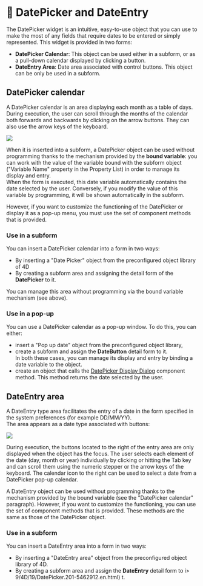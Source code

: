 # 🧩 DatePicker and DateEntry  

The DatePicker widget is an intuitive, easy-to-use object that you can use to make the most of any fields that require dates to be entered or simply represented. This widget is provided in two forms:

* **DatePicker Calendar**: This object can be used either in a subform, or as a pull-down calendar displayed by clicking a button.
* **DateEntry Area**: Date area associated with control buttons. This object can be only be used in a subform.

## DatePicker calendar  

A DatePicker calendar is an area displaying each month as a table of days. During execution, the user can scroll through the months of the calendar both forwards and backwards by clicking on the arrow buttons. They can also use the arrow keys of the keyboard.

![](https://doc.4d.com/4Dv19/picture/307767/pict307767.en.png)

When it is inserted into a subform, a DatePicker object can be used without programming thanks to the mechanism provided by the **bound variable**: you can work with the value of the variable bound with the subform object ("Variable Name" property in the Property List) in order to manage its display and entry.  
When the form is executed, this date variable automatically contains the date selected by the user. Conversely, if you modify the value of this variable by programming, it will be shown automatically in the subform.

However, if you want to customize the functioning of the DatePicker or display it as a pop-up menu, you must use the set of component methods that is provided.

### Use in a subform  

You can insert a DatePicker calendar into a form in two ways:

* By inserting a "Date Picker" object from the preconfigured object library of 4D
* By creating a subform area and assigning the detail form of the **DatePicker** to it.

You can manage this area without programming via the bound variable mechanism (see above).

### Use in a pop-up  

You can use a DatePicker calendar as a pop-up window. To do this, you can either:

* insert a "Pop up date" object from the preconfigured object library,
* create a subform and assign the **DateButton** detail form to it.  
    In both these cases, you can manage its display and entry by binding a date variable to the object.
* create an object that calls the [DatePicker Display Dialog](DatePicker%20Display%20Dialog.md "DatePicker Display Dialog") component method. This method returns the date selected by the user.

## DateEntry area  

A DateEntry type area facilitates the entry of a date in the form specified in the system preferences (for example DD/MM/YY).  
The area appears as a date type associated with buttons:

![](https://doc.4d.com/4Dv19/picture/307791/pict307791.en.png)

During execution, the buttons located to the right of the entry area are only displayed when the object has the focus. The user selects each element of the date (day, month or year) individually by clicking or hitting the Tab key and can scroll them using the numeric stepper or the arrow keys of the keyboard. The calendar icon to the right can be used to select a date from a DatePicker pop-up calendar.

A DateEntry object can be used without programming thanks to the mechanism provided by the bound variable (see the "DatePicker calendar" paragraph). However, if you want to customize the functioning, you can use the set of component methods that is provided. These methods are the same as those of the DatePicker object.

### Use in a subform  

You can insert a DateEntry area into a form in two ways:

* By inserting a "DateEntry area" object from the preconfigured object library of 4D.
* By creating a subform area and assign the **DateEntry** detail form to i> 9/4D/19/DatePicker.201-5462912.en.html)
t.
